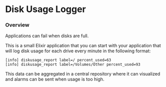 # Disk Usage Logger

### Overview

Applications can fail when disks are full.

This is a small Elixir application that you can start with your application that
will log disk usage for each drive every minute in the following format:

```
[info] diskusage_report label=/ percent_used=63
[info] diskusage_report label=/Volumes/Other percent_used=93
```

This data can be aggregated in a central repository where it can visualized and
alarms can be sent when usage is too high.
